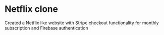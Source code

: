 # Netflix clone
Created a Netflix like website with Stripe checkout functionality for monthly subscription and Firebase authentication
